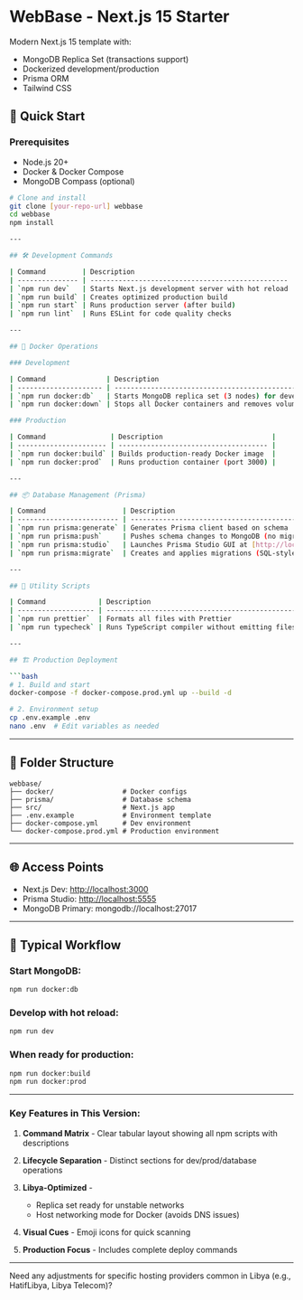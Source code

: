 # WebBase - Next.js 15 Starter

Modern Next.js 15 template with:

- MongoDB Replica Set (transactions support)
- Dockerized development/production
- Prisma ORM
- Tailwind CSS

## 🚀 Quick Start

### Prerequisites

- Node.js 20+
- Docker & Docker Compose
- MongoDB Compass (optional)

````bash
# Clone and install
git clone [your-repo-url] webbase
cd webbase
npm install

---

## 🛠️ Development Commands

| Command         | Description                                       |
| --------------- | ------------------------------------------------- |
| `npm run dev`   | Starts Next.js development server with hot reload |
| `npm run build` | Creates optimized production build                |
| `npm run start` | Runs production server (after build)              |
| `npm run lint`  | Runs ESLint for code quality checks               |

---

## 🐳 Docker Operations

### Development

| Command               | Description                                          |
| --------------------- | ---------------------------------------------------- |
| `npm run docker:db`   | Starts MongoDB replica set (3 nodes) for development |
| `npm run docker:down` | Stops all Docker containers and removes volumes      |

### Production

| Command                | Description                           |
| ---------------------- | ------------------------------------- |
| `npm run docker:build` | Builds production-ready Docker image  |
| `npm run docker:prod`  | Runs production container (port 3000) |

---

## 📦 Database Management (Prisma)

| Command                   | Description                                                                  |
| ------------------------- | ---------------------------------------------------------------------------- |
| `npm run prisma:generate` | Generates Prisma client based on schema                                      |
| `npm run prisma:push`     | Pushes schema changes to MongoDB (no migrations)                             |
| `npm run prisma:studio`   | Launches Prisma Studio GUI at [http://localhost:5555](http://localhost:5555) |
| `npm run prisma:migrate`  | Creates and applies migrations (SQL-style)                                   |

---

## 🔧 Utility Scripts

| Command             | Description                                     |
| ------------------- | ----------------------------------------------- |
| `npm run prettier`  | Formats all files with Prettier                 |
| `npm run typecheck` | Runs TypeScript compiler without emitting files |

---

## 🏗️ Production Deployment

```bash
# 1. Build and start
docker-compose -f docker-compose.prod.yml up --build -d

# 2. Environment setup
cp .env.example .env
nano .env  # Edit variables as needed
````

---

## 📂 Folder Structure

```
webbase/
├── docker/                 # Docker configs
├── prisma/                 # Database schema
├── src/                    # Next.js app
├── .env.example            # Environment template
├── docker-compose.yml      # Dev environment
└── docker-compose.prod.yml # Production environment
```

---

## 🌐 Access Points

- Next.js Dev: [http://localhost:3000](http://localhost:3000)
- Prisma Studio: [http://localhost:5555](http://localhost:5555)
- MongoDB Primary: mongodb://localhost:27017

---

## 🔄 Typical Workflow

### Start MongoDB:

```bash
npm run docker:db
```

### Develop with hot reload:

```bash
npm run dev
```

### When ready for production:

```bash
npm run docker:build
npm run docker:prod
```

---

### Key Features in This Version:

1. **Command Matrix** - Clear tabular layout showing all npm scripts with descriptions
2. **Lifecycle Separation** - Distinct sections for dev/prod/database operations
3. **Libya-Optimized** -

   - Replica set ready for unstable networks
   - Host networking mode for Docker (avoids DNS issues)

4. **Visual Cues** - Emoji icons for quick scanning
5. **Production Focus** - Includes complete deploy commands

---

Need any adjustments for specific hosting providers common in Libya (e.g., HatifLibya, Libya Telecom)?

```

```
